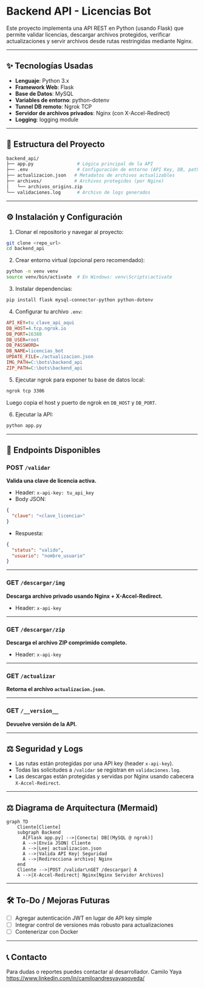 # Backend API - Licencias Bot

Este proyecto implementa una API REST en Python (usando Flask) que permite validar licencias, descargar archivos protegidos, verificar actualizaciones y servir archivos desde rutas restringidas mediante Nginx.

---

## ✨ Tecnologías Usadas

- **Lenguaje**: Python 3.x  
- **Framework Web**: Flask  
- **Base de Datos**: MySQL  
- **Variables de entorno**: python-dotenv  
- **Tunnel DB remoto**: Ngrok TCP  
- **Servidor de archivos privados**: Nginx (con X-Accel-Redirect)  
- **Logging**: logging module  

---

## 📁 Estructura del Proyecto

```bash
backend_api/
├── app.py                # Lógica principal de la API
├── .env                  # Configuración de entorno (API Key, DB, paths)
├── actualizacion.json   # Metadatos de archivos actualizables
├── archivos/            # Archivos protegidos (por Nginx)
│   └── archivos_origins.zip
└── validaciones.log      # Archivo de logs generados
```

---

## ⚙️ Instalación y Configuración

1. Clonar el repositorio y navegar al proyecto:

```bash
git clone <repo_url>
cd backend_api
```

2. Crear entorno virtual (opcional pero recomendado):

```bash
python -m venv venv
source venv/bin/activate  # En Windows: venv\Scripts\activate
```

3. Instalar dependencias:

```bash
pip install flask mysql-connector-python python-dotenv
```

4. Configurar tu archivo `.env`:

```ini
API_KEY=tu_clave_api_aqui
DB_HOST=4.tcp.ngrok.io
DB_PORT=16388
DB_USER=root
DB_PASSWORD=
DB_NAME=licencias_bot
UPDATE_FILE=./actualizacion.json
IMG_PATH=C:\bots\backend_api
ZIP_PATH=C:\bots\backend_api
```

5. Ejecutar ngrok para exponer tu base de datos local:

```bash
ngrok tcp 3306
```

Luego copia el host y puerto de ngrok en `DB_HOST` y `DB_PORT`.

6. Ejecutar la API:

```bash
python app.py
```

---

## 👀 Endpoints Disponibles

### POST `/validar`

**Valida una clave de licencia activa.**

- Header: `x-api-key: tu_api_key`
- Body JSON:

```json
{
  "clave": "<clave_licencia>"
}
```

- Respuesta:

```json
{
  "status": "valido",
  "usuario": "nombre_usuario"
}
```

---

### GET `/descargar/img`

**Descarga archivo privado usando Nginx + X-Accel-Redirect.**

- Header: `x-api-key`

---

### GET `/descargar/zip`

**Descarga el archivo ZIP comprimido completo.**

- Header: `x-api-key`

---

### GET `/actualizar`

**Retorna el archivo `actualizacion.json`.**

---

### GET `/__version__`

**Devuelve versión de la API.**

---

## ⚖️ Seguridad y Logs

- Las rutas están protegidas por una API key (header `x-api-key`).
- Todas las solicitudes a `/validar` se registran en `validaciones.log`.
- Las descargas están protegidas y servidas por Nginx usando cabecera `X-Accel-Redirect`.

---

## ⚖️ Diagrama de Arquitectura (Mermaid)

```mermaid
graph TD
    Cliente[Cliente]
    subgraph Backend
      A[Flask app.py] -->|Conecta| DB[(MySQL @ ngrok)]
      A -->|Envía JSON| Cliente
      A -->|Lee| actualizacion.json
      A -->|Valida API Key| Seguridad
      A -->|Redirecciona archivo| Nginx
    end
    Cliente -->|POST /validar\nGET /descargar| A
    A -->|X-Accel-Redirect| Nginx[Nginx Servidor Archivos]
```

---

## 🛠 To-Do / Mejoras Futuras

- [ ] Agregar autenticación JWT en lugar de API key simple  
- [ ] Integrar control de versiones más robusto para actualizaciones  
- [ ] Contenerizar con Docker  

---

## 📞 Contacto

Para dudas o reportes puedes contactar al desarrollador.
Camilo Yaya
https://www.linkedin.com/in/camiloandresyayapoveda/
